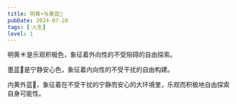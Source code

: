 ```yaml
---
title: 明黄☀️与墨蓝🌌
pubDate: 2024-07-28
tags: [💧人生]
level: 1
---
```


明黄☀️是乐观积极色，象征着外向性的不受阻碍的自由探索。

墨蓝🌌是宁静安心色，象征着内向性的不受干扰的自由构建。

内黄外蓝🌠，象征着在不受干扰的宁静而安心的大环境里，乐观而积极地自由探索自身可能性。
